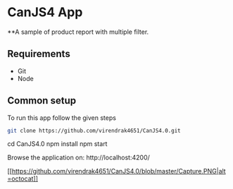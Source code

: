 CanJS4 App
=====================

**A sample of product report with multiple filter.

## Requirements
* Git
* Node


## Common setup

To run this app follow the given steps

```bash
git clone https://github.com/virendrak4651/CanJS4.0.git
```

cd CanJS4.0
npm install
npm start


Browse the application on: http://localhost:4200/

[[https://github.com/virendrak4651/CanJS4.0/blob/master/Capture.PNG|alt=octocat]]


